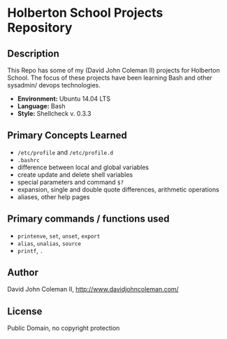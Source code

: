 # Holberton School Projects Repository

## Description

This Repo has some of my (David John Coleman II) projects for Holberton School.
The focus of these projects have been learning Bash and other sysadmin/ devops
technologies.

* __Environment:__ Ubuntu 14.04 LTS
* __Language:__ Bash
* __Style:__ Shellcheck v. 0.3.3

## Primary Concepts Learned

* ``/etc/profile`` and ``/etc/profile.d``
* ``.bashrc``
* difference between local and global variables
* create update and delete shell variables
* special parameters and command ``$?``
* expansion, single and double quote differences, arithmetic operations
* aliases, other help pages

## Primary commands / functions used

* ``printenve``, ``set``, ``unset``, ``export``
* ``alias``, ``unalias``, ``source``
* ``printf``, ``.``

## Author

David John Coleman II, http://www.davidjohncoleman.com/

## License

Public Domain, no copyright protection